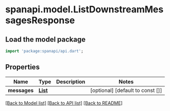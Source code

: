 # spanapi.model.ListDownstreamMessagesResponse

## Load the model package
```dart
import 'package:spanapi/api.dart';
```

## Properties
Name | Type | Description | Notes
------------ | ------------- | ------------- | -------------
**messages** | [**List<MessageDownstream>**](MessageDownstream.md) |  | [optional] [default to const []]

[[Back to Model list]](../README.md#documentation-for-models) [[Back to API list]](../README.md#documentation-for-api-endpoints) [[Back to README]](../README.md)


